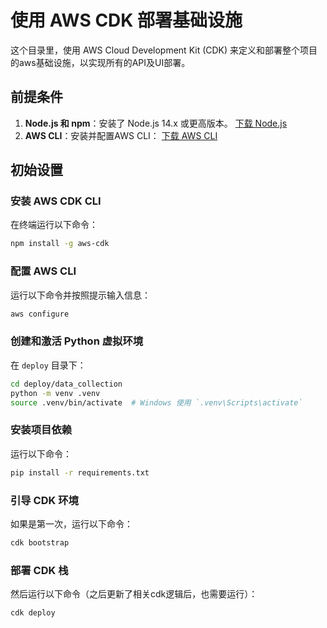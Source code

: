 # 使用 AWS CDK 部署基础设施

这个目录里，使用 AWS Cloud Development Kit (CDK) 来定义和部署整个项目的aws基础设施，以实现所有的API及UI部署。

## 前提条件

1. **Node.js 和 npm**：安装了 Node.js 14.x 或更高版本。 [下载 Node.js](https://nodejs.org/)
2. **AWS CLI**：安装并配置AWS CLI： [下载 AWS CLI](https://aws.amazon.com/cli/)

## 初始设置

### 安装 AWS CDK CLI

在终端运行以下命令：

```sh
npm install -g aws-cdk
```

### 配置 AWS CLI

运行以下命令并按照提示输入信息：

```sh
aws configure
```

### 创建和激活 Python 虚拟环境

在 `deploy` 目录下：

```sh
cd deploy/data_collection
python -m venv .venv
source .venv/bin/activate  # Windows 使用 `.venv\Scripts\activate`
```

### 安装项目依赖

运行以下命令：

```sh
pip install -r requirements.txt
```

### 引导 CDK 环境

如果是第一次，运行以下命令：

```sh
cdk bootstrap
```

### 部署 CDK 栈

然后运行以下命令（之后更新了相关cdk逻辑后，也需要运行）：

```sh
cdk deploy
```